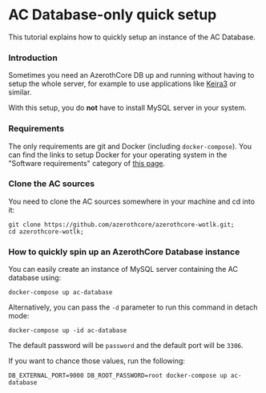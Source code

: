 # AC Database-only quick setup

This tutorial explains how to quickly setup an instance of the AC Database.


### Introduction

Sometimes you need an AzerothCore DB up and running without having to setup the whole server,
for example to use applications like [Keira3](https://github.com/azerothcore/Keira3) or similar.

With this setup, you do **not** have to install MySQL server in your system.

### Requirements

The only requirements are git and Docker (including `docker-compose`).
You can find the links to setup Docker for your operating system in the "Software requirements" category of 
[this page](http://www.azerothcore.org/wiki/Install-with-Docker#setup).

### Clone the AC sources

You need to clone the AC sources somewhere in your machine and cd into it:

```
git clone https://github.com/azerothcore/azerothcore-wotlk.git;
cd azerothcore-wotlk;
```

### How to quickly spin up an AzerothCore Database instance

You can easily create an instance of MySQL server containing the AC database using:

```
docker-compose up ac-database
```

Alternatively, you can pass the `-d` parameter to run this command in detach mode:

```
docker-compose up -id ac-database
```

The default password will be `password` and the default port will be `3306`.

If you want to chance those values, run the following:

```
DB_EXTERNAL_PORT=9000 DB_ROOT_PASSWORD=root docker-compose up ac-database
```
